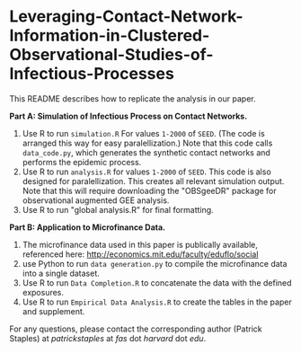 # Leveraging-Contact-Network-Information-in-Clustered-Observational-Studies-of-Infectious-Processes

This README describes how to replicate the analysis in our paper.

**Part A: Simulation of Infectious Process on Contact Networks.**

   1. Use R to run `simulation.R` For values `1-2000` of `SEED`.  (The code is arranged this way for easy paralellization.)
        Note that this code calls `data_code.py`, which generates the synthetic contact networks and performs the epidemic process.       
   2. Use R to run `analysis.R` for  values `1-2000` of `SEED`.  This code is also designed for paralellization.  This creates all relevant simulation output.
        Note that this will require downloading the "OBSgeeDR" package for observational augmented GEE analysis.        
   3. Use R to run "global analysis.R" for final formatting.

**Part B: Application to Microfinance Data.**

   1. The microfinance data used in this paper is publically available, referenced here:  http://economics.mit.edu/faculty/eduflo/social
   2. use Python to run `data generation.py` to compile the microfinance data into a single dataset.   
   3. Use R to run `Data Completion.R` to concatenate the data with the defined exposures.   
   4. Use R to run `Empirical Data Analysis.R` to create the tables in the paper and supplement.

For any questions, please contact the corresponding author (Patrick Staples) at *patrickstaples* at *fas* dot *harvard* dot *edu*.
